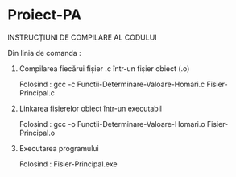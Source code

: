 # Proiect-PA

  INSTRUCȚIUNI DE COMPILARE AL CODULUI 

   Din linia de comanda :
   
1. Compilarea fiecărui fișier .c într-un fișier obiect (.o)

   Folosind : gcc -c Functii-Determinare-Valoare-Homari.c Fisier-Principal.c

3. Linkarea fișierelor obiect într-un executabil

   Folosind : gcc -o Functii-Determinare-Valoare-Homari.o Fisier-Principal.o

5. Executarea programului

    Folosind : Fisier-Principal.exe
